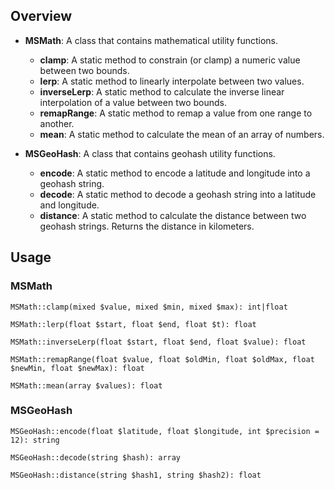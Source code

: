 
## Overview

- **MSMath**: A class that contains mathematical utility functions.
  - **clamp**: A static method to constrain (or clamp) a numeric value between two bounds.
  - **lerp**: A static method to linearly interpolate between two values.
  - **inverseLerp**: A static method to calculate the inverse linear interpolation of a value between two bounds.
  - **remapRange**: A static method to remap a value from one range to another.
  - **mean**: A static method to calculate the mean of an array of numbers.


- **MSGeoHash**: A class that contains geohash utility functions.
  - **encode**: A static method to encode a latitude and longitude into a geohash string.
  - **decode**: A static method to decode a geohash string into a latitude and longitude.
  - **distance**: A static method to calculate the distance between two geohash strings. Returns the distance in kilometers.

## Usage
### MSMath    
```MSMath::clamp(mixed $value, mixed $min, mixed $max): int|float```

```MSMath::lerp(float $start, float $end, float $t): float```

```MSMath::inverseLerp(float $start, float $end, float $value): float```

```MSMath::remapRange(float $value, float $oldMin, float $oldMax, float $newMin, float $newMax): float```

```MSMath::mean(array $values): float```


### MSGeoHash
```MSGeoHash::encode(float $latitude, float $longitude, int $precision = 12): string```

```MSGeoHash::decode(string $hash): array```

```MSGeoHash::distance(string $hash1, string $hash2): float```